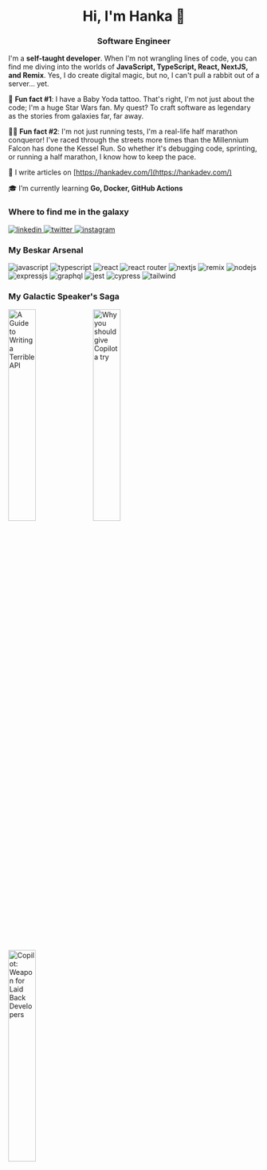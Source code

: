 <h1 align="center">Hi, I'm Hanka 👋</h1>
<h3 align="center">Software Engineer</h3>

I'm a **self-taught developer**. When I'm not wrangling lines of code, you can find me diving into the worlds of **JavaScript, TypeScript, React, NextJS, and Remix**. Yes, I do create digital magic, but no, I can't pull a rabbit out of a server... yet.

🌟 **Fun fact #1**: I have a Baby Yoda tattoo. That's right, I'm not just about the code; I'm a huge Star Wars fan. My quest? To craft software as legendary as the stories from galaxies far, far away.

🏃‍♀️ **Fun fact #2**: I'm not just running tests, I'm a real-life half marathon conqueror! I've raced through the streets more times than the Millennium Falcon has done the Kessel Run. So whether it's debugging code, sprinting, or running a half marathon, I know how to keep the pace.

📝 I write articles on [https://hankadev.com/](https://hankadev.com/)

🎓 I’m currently learning **Go, Docker, GitHub Actions**

<h3 align="left">Where to find me in the galaxy</h3>

<a href="https://linkedin.com/in/hana-klingova" target="_blank">
 <img src="https://img.shields.io/badge/LinkedIn-0077B5?style=for-the-badge&logo=linkedin&logoColor=white" alt="linkedin" />
</a>
<a href="https://twitter.com/hankadev" target="_blank">
  <img src="https://img.shields.io/badge/X-000000?style=for-the-badge&logo=x&logoColor=white" alt="twitter" />
</a>
<a href="https://instagram.com/hankadev" target="_blank">
  <img src="https://img.shields.io/badge/Instagram-E4405F?style=for-the-badge&logo=instagram&logoColor=white" alt="instagram"/>
</a>

<h3 align="left">My Beskar Arsenal</h3>
<div display:"flex">
  <img src="https://img.shields.io/badge/JavaScript-323330?style=for-the-badge&logo=javascript&logoColor=F7DF1E" alt="javascript"/>
  <img src="https://img.shields.io/badge/TypeScript-007ACC?style=for-the-badge&logo=typescript&logoColor=white" alt="typescript"/>
  <img src="https://img.shields.io/badge/React-20232A?style=for-the-badge&logo=react&logoColor=61DAFB" alt="react"/>
  <img src="https://img.shields.io/badge/React_Router-CA4245?style=for-the-badge&logo=react-router&logoColor=white" alt="react router"/>
  <img src="https://img.shields.io/badge/next%20js-000000?style=for-the-badge&logo=nextdotjs&logoColor=white" alt="nextjs"/>
   <img src="https://img.shields.io/badge/remix-000000?style=for-the-badge&logo=remix&logoColor=white" alt="remix" />
  <img src="https://img.shields.io/badge/Node%20js-339933?style=for-the-badge&logo=nodedotjs&logoColor=white" alt="nodejs"/>
  <img src="https://img.shields.io/badge/Express%20js-000000?style=for-the-badge&logo=express&logoColor=white" alt="expressjs" />
  <img src="https://img.shields.io/badge/GraphQl-E10098?style=for-the-badge&logo=graphql&logoColor=white" alt="graphql" />
  <img src="https://img.shields.io/badge/Jest-C21325?style=for-the-badge&logo=jest&logoColor=white" alt="jest" />
  <img src="https://img.shields.io/badge/Cypress-17202C?style=for-the-badge&logo=cypress&logoColor=white" alt="cypress" />
  <img src="https://img.shields.io/badge/Tailwind_CSS-38B2AC?style=for-the-badge&logo=tailwind-css&logoColor=white" alt="tailwind" />
</div>

<h3 align="left">My Galactic Speaker's Saga</h3>

<a href="https://www.youtube.com/live/TzUpKuNN8to" target="_blank"><img src="https://img.youtube.com/vi/TzUpKuNN8to/0.jpg" width="33%" alt="A Guide to Writing a Terrible API"></a>
<a href="https://youtu.be/1fifcUz5nHk" target="_blank"><img src="https://img.youtube.com/vi/1fifcUz5nHk/0.jpg" width="33%" alt="Why you should give Copilot a try"></a>
<a href="https://youtu.be/YHIMfshpY-U" target="_blank"><img src="https://img.youtube.com/vi/YHIMfshpY-U/0.jpg" width="33%" alt="Copilot: Weapon for Laid Back Developers"></a>
